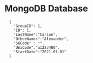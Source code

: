 

# MongoDB Database


```
  {
    "GroupID": 1,
    "ID": 1,
    "LastName":"Carson",
    "OtherNames":"Alexander",
    "SGCode" : "",
    "UniCode":"u1223400",
    "StartDate":"2021-01-01"
  }
```